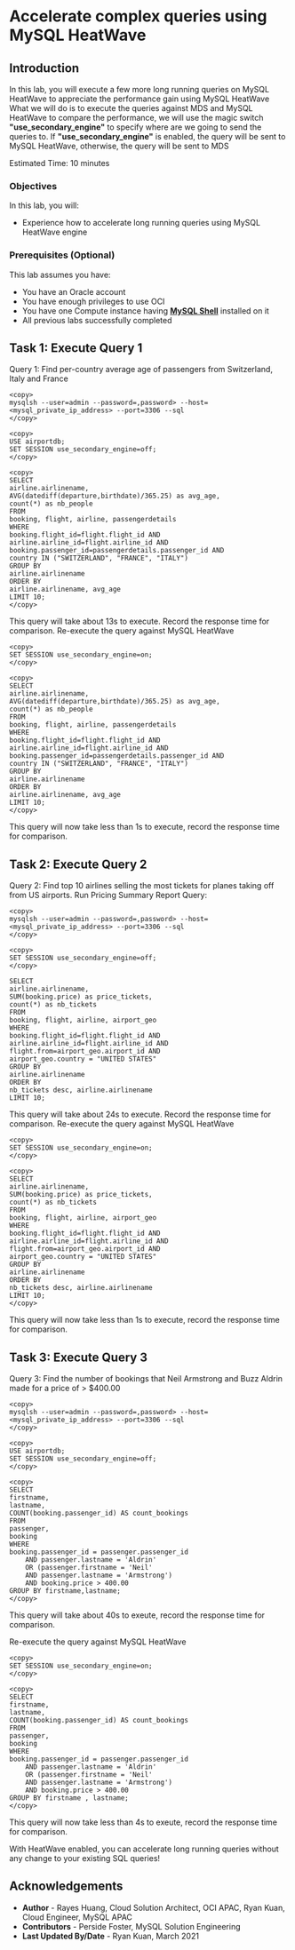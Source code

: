 # Accelerate complex queries using MySQL HeatWave

## Introduction

In this lab, you will execute a few more long running queries on MySQL HeatWave to appreciate the performance gain using MySQL HeatWave
What we will do is to execute the queries against MDS and MySQL HeatWave to compare the performance, we will use the magic switch **"use_secondary_engine"** to specify where are we going to send the queries to. If **"use_secondary_engine"** is enabled, the query will be sent to  MySQL HeatWave, otherwise, the query will be sent to MDS

Estimated Time: 10 minutes

### Objectives

In this lab, you will:
* Experience how to accelerate long running queries using MySQL HeatWave engine


### Prerequisites (Optional)

This lab assumes you have:
* You have an Oracle account
* You have enough privileges to use OCI
* You have one Compute instance having <a href="https://dev.mysql.com/doc/mysql-shell/8.0/en/mysql-shell-install.html" target="\_blank">**MySQL Shell**</a> installed on it
* All previous labs successfully completed

## Task 1: Execute Query 1
Query 1: Find per-country average age of passengers from Switzerland, Italy and France

  ```
  <copy>
  mysqlsh --user=admin --password=,password> --host=<mysql_private_ip_address> --port=3306 --sql
  </copy>
  ```
  ```
  <copy>
  USE airportdb;
  SET SESSION use_secondary_engine=off;
  </copy>
  ```

  ```
  <copy>
  SELECT
  airline.airlinename,
  AVG(datediff(departure,birthdate)/365.25) as avg_age,
  count(*) as nb_people
  FROM
  booking, flight, airline, passengerdetails
  WHERE
  booking.flight_id=flight.flight_id AND
  airline.airline_id=flight.airline_id AND
  booking.passenger_id=passengerdetails.passenger_id AND
  country IN ("SWITZERLAND", "FRANCE", "ITALY")
  GROUP BY
  airline.airlinename
  ORDER BY
  airline.airlinename, avg_age
  LIMIT 10;
  </copy>
  ```

This query will take about 13s to execute. Record the response time for comparison. 
Re-execute the query against MySQL HeatWave

  ```
  <copy>
  SET SESSION use_secondary_engine=on;
  </copy>
  ```
  ```
  <copy>
  SELECT
  airline.airlinename,
  AVG(datediff(departure,birthdate)/365.25) as avg_age,
  count(*) as nb_people
  FROM
  booking, flight, airline, passengerdetails
  WHERE
  booking.flight_id=flight.flight_id AND
  airline.airline_id=flight.airline_id AND
  booking.passenger_id=passengerdetails.passenger_id AND
  country IN ("SWITZERLAND", "FRANCE", "ITALY")
  GROUP BY
  airline.airlinename
  ORDER BY
  airline.airlinename, avg_age
  LIMIT 10;
  </copy>
  ```
This query will now take less than 1s to execute, record the response time for comparison.

## Task 2: Execute Query 2

Query 2: Find top 10 airlines selling the most tickets for planes taking off from US airports. Run Pricing Summary Report Query:

  ```
  <copy>
  mysqlsh --user=admin --password=,password> --host=<mysql_private_ip_address> --port=3306 --sql
  </copy>
  ```
  ```
  <copy>
  SET SESSION use_secondary_engine=off;
  </copy>
  ```
  ```
  SELECT
  airline.airlinename,
  SUM(booking.price) as price_tickets,
  count(*) as nb_tickets
  FROM
  booking, flight, airline, airport_geo
  WHERE
  booking.flight_id=flight.flight_id AND
  airline.airline_id=flight.airline_id AND
  flight.from=airport_geo.airport_id AND
  airport_geo.country = "UNITED STATES"
  GROUP BY
  airline.airlinename
  ORDER BY
  nb_tickets desc, airline.airlinename
  LIMIT 10;
  ```

This query will take about 24s to execute. Record the response time for comparison.
Re-execute the query against MySQL HeatWave

  ```
  <copy>
  SET SESSION use_secondary_engine=on;
  </copy>
  ```
  ```
  <copy>
  SELECT
  airline.airlinename,
  SUM(booking.price) as price_tickets,
  count(*) as nb_tickets
  FROM
  booking, flight, airline, airport_geo
  WHERE
  booking.flight_id=flight.flight_id AND
  airline.airline_id=flight.airline_id AND
  flight.from=airport_geo.airport_id AND
  airport_geo.country = "UNITED STATES"
  GROUP BY
  airline.airlinename
  ORDER BY
  nb_tickets desc, airline.airlinename
  LIMIT 10;
  </copy>
  ```
This query will now take less than 1s to execute, record the response time for comparison.

## Task 3: Execute Query 3

Query 3: Find the number of bookings that Neil Armstrong and Buzz Aldrin made for a price of > $400.00

  ```
  <copy>
  mysqlsh --user=admin --password=,password> --host=<mysql_private_ip_address> --port=3306 --sql
  </copy>
  ```
  ```
  <copy>
  USE airportdb;
  SET SESSION use_secondary_engine=off;
  </copy>
  ```
  ```
  <copy>
  SELECT
  firstname,
  lastname,
  COUNT(booking.passenger_id) AS count_bookings
  FROM
  passenger,
  booking
  WHERE
  booking.passenger_id = passenger.passenger_id
      AND passenger.lastname = 'Aldrin'
      OR (passenger.firstname = 'Neil'
      AND passenger.lastname = 'Armstrong')
      AND booking.price > 400.00
  GROUP BY firstname,lastname;
  </copy>
  ```

This query will take about 40s to exeute, record the response time for comparison.

Re-execute the query against MySQL HeatWave

  ```
  <copy>
  SET SESSION use_secondary_engine=on;
  </copy>
  ```
  ```
  <copy>
  SELECT
  firstname,
  lastname,
  COUNT(booking.passenger_id) AS count_bookings
  FROM
  passenger,
  booking
  WHERE
  booking.passenger_id = passenger.passenger_id
      AND passenger.lastname = 'Aldrin'
      OR (passenger.firstname = 'Neil'
      AND passenger.lastname = 'Armstrong')
      AND booking.price > 400.00
  GROUP BY firstname , lastname;
  </copy>
  ```
  
This query will now take less than 4s to exeute, record the response time for comparison.

With HeatWave enabled, you can accelerate long running queries without any change to your existing SQL queries!

## Acknowledgements
* **Author** 
             - Rayes Huang, Cloud Solution Architect, OCI APAC, Ryan Kuan, Cloud Engineer, MySQL APAC
* **Contributors** 
			 - Perside Foster, MySQL Solution Engineering 
* **Last Updated By/Date** - Ryan Kuan, March 2021